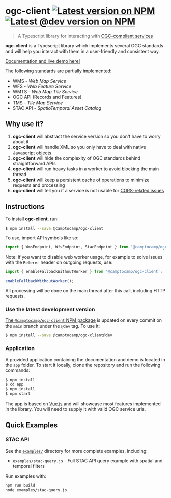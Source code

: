 # ogc-client [![Latest version on NPM](https://img.shields.io/npm/v/%40camptocamp%2Fogc-client)](https://www.npmjs.com/package/@camptocamp/ogc-client) [![Latest @dev version on NPM](https://img.shields.io/npm/v/%40camptocamp%2Fogc-client/dev)](https://www.npmjs.com/package/@camptocamp/ogc-client?activeTab=versions)

> A Typescript library for interacting with [OGC-compliant services](https://www.ogc.org/docs/is)

**ogc-client** is a Typescript library which implements several OGC standards and will help you interact with
them in a user-friendly and consistent way.

[Documentation and live demo here!](https://camptocamp.github.io/ogc-client/)

The following standards are partially implemented:

- WMS - _Web Map Service_
- WFS - _Web Feature Service_
- WMTS - _Web Map Tile Service_
- OGC API (Records and Features)
- TMS - _Tile Map Service_
- STAC API - _SpatioTemporal Asset Catalog_

## Why use it?

1. **ogc-client** will abstract the service version so you don't have to worry about it
2. **ogc-client** will handle XML so you only have to deal with native Javascript objects
3. **ogc-client** will hide the complexity of OGC standards behind straightforward APIs
4. **ogc-client** will run heavy tasks in a worker to avoid blocking the main thread
5. **ogc-client** will keep a persistent cache of operations to minimize requests and processing
6. **ogc-client** will tell you if a service is not usable for [CORS-related issues](https://developer.mozilla.org/en-US/docs/Web/HTTP/CORS)

## Instructions

To install **ogc-client**, run:

```bash
$ npm install --save @camptocamp/ogc-client
```

To use, import API symbols like so:

```js
import { WmsEndpoint, WfsEndpoint, StacEndpoint } from '@camptocamp/ogc-client';
```

Note: if you want to disable web worker usage, for example to solve issues with the `Referer` header on outgoing
requests, use:

```js
import { enableFallbackWithoutWorker } from '@camptocamp/ogc-client';

enableFallbackWithoutWorker();
```

All processing will be done on the main thread after this call, including HTTP requests.

### Use the latest development version

[The `@camptocamp/ogc-client` NPM package](https://www.npmjs.com/package/@camptocamp/ogc-client) is updated on every commit on the `main` branch under the `@dev` tag. To use it:

```bash
$ npm install --save @camptocamp/ogc-client@dev
```

### Application

A provided application containing the documentation and demo is located in the `app` folder.
To start it locally, clone the repository and run the following commands:

```bash
$ npm install
$ cd app
$ npm install
$ npm start
```

The app is based on [Vue.js](https://vuejs.org/) and will showcase most features implemented in the library.
You will need to supply it with valid OGC service urls.

## Quick Examples

### STAC API

See the [`examples/`](./examples/) directory for more complete examples, including:

- `examples/stac-query.js` - Full STAC API query example with spatial and temporal filters

Run examples with:

```bash
npm run build
node examples/stac-query.js
```
